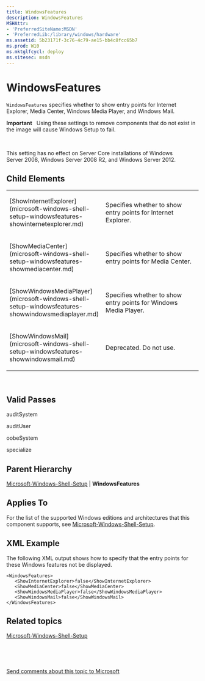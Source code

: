 ```yaml
---
title: WindowsFeatures
description: WindowsFeatures
MSHAttr:
- 'PreferredSiteName:MSDN'
- 'PreferredLib:/library/windows/hardware'
ms.assetid: 5b23171f-3c76-4c79-ae15-bb4c8fcc65b7
ms.prod: W10
ms.mktglfcycl: deploy
ms.sitesec: msdn
---
```


# WindowsFeatures


`WindowsFeatures` specifies whether to show entry points for Internet Explorer, Media Center, Windows Media Player, and Windows Mail.

**Important**  
Using these settings to remove components that do not exist in the image will cause Windows Setup to fail.

 

This setting has no effect on Server Core installations of Windows Server 2008, Windows Server 2008 R2, and Windows Server 2012.

## Child Elements


<table>
<colgroup>
<col width="50%" />
<col width="50%" />
</colgroup>
<tbody>
<tr class="odd">
<td><p>[ShowInternetExplorer](microsoft-windows-shell-setup-windowsfeatures-showinternetexplorer.md)</p></td>
<td><p>Specifies whether to show entry points for Internet Explorer.</p></td>
</tr>
<tr class="even">
<td><p>[ShowMediaCenter](microsoft-windows-shell-setup-windowsfeatures-showmediacenter.md)</p></td>
<td><p>Specifies whether to show entry points for Media Center.</p></td>
</tr>
<tr class="odd">
<td><p>[ShowWindowsMediaPlayer](microsoft-windows-shell-setup-windowsfeatures-showwindowsmediaplayer.md)</p></td>
<td><p>Specifies whether to show entry points for Windows Media Player.</p></td>
</tr>
<tr class="even">
<td><p>[ShowWindowsMail](microsoft-windows-shell-setup-windowsfeatures-showwindowsmail.md)</p></td>
<td><p>Deprecated. Do not use.</p></td>
</tr>
</tbody>
</table>

 

## Valid Passes


auditSystem

auditUser

oobeSystem

specialize

## Parent Hierarchy


[Microsoft-Windows-Shell-Setup](microsoft-windows-shell-setup.md) | **WindowsFeatures**

## Applies To


For the list of the supported Windows editions and architectures that this component supports, see [Microsoft-Windows-Shell-Setup](microsoft-windows-shell-setup.md).

## XML Example


The following XML output shows how to specify that the entry points for these Windows features not be displayed.

``` syntax
<WindowsFeatures>
   <ShowInternetExplorer>false</ShowInternetExplorer>
   <ShowMediaCenter>false</ShowMediaCenter>
   <ShowWindowsMediaPlayer>false</ShowWindowsMediaPlayer>
   <ShowWindowsMail>false</ShowWindowsMail>
</WindowsFeatures>
```

## Related topics


[Microsoft-Windows-Shell-Setup](microsoft-windows-shell-setup.md)

 

 

[Send comments about this topic to Microsoft](mailto:wsddocfb@microsoft.com?subject=Documentation%20feedback%20%5Bp_unattend\p_unattend%5D:%20WindowsFeatures%20%20RELEASE:%20%2810/3/2016%29&body=%0A%0APRIVACY%20STATEMENT%0A%0AWe%20use%20your%20feedback%20to%20improve%20the%20documentation.%20We%20don't%20use%20your%20email%20address%20for%20any%20other%20purpose,%20and%20we'll%20remove%20your%20email%20address%20from%20our%20system%20after%20the%20issue%20that%20you're%20reporting%20is%20fixed.%20While%20we're%20working%20to%20fix%20this%20issue,%20we%20might%20send%20you%20an%20email%20message%20to%20ask%20for%20more%20info.%20Later,%20we%20might%20also%20send%20you%20an%20email%20message%20to%20let%20you%20know%20that%20we've%20addressed%20your%20feedback.%0A%0AFor%20more%20info%20about%20Microsoft's%20privacy%20policy,%20see%20http://privacy.microsoft.com/default.aspx. "Send comments about this topic to Microsoft")





